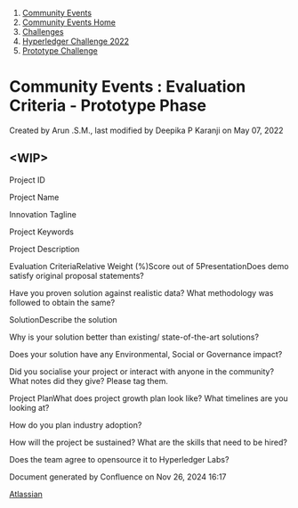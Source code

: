 1. [Community Events](index.html)
2. [Community Events Home](Community-Events-Home_21790731.html)
3. [Challenges](Challenges_21792347.html)
4. [Hyperledger Challenge 2022](Hyperledger-Challenge-2022_21792351.html)
5. [Prototype Challenge](Prototype-Challenge_21792363.html)

# Community Events : Evaluation Criteria - Prototype Phase

Created by Arun .S.M., last modified by Deepika P Karanji on May 07, 2022

## **&lt;WIP&gt;**

Project ID

Project Name

Innovation Tagline

Project Keywords

Project Description

Evaluation CriteriaRelative Weight (%)Score out of 5PresentationDoes demo satisfy original proposal statements?

Have you proven solution against realistic data? What methodology was followed to obtain the same?

SolutionDescribe the solution

Why is your solution better than existing/ state-of-the-art solutions?

Does your solution have any Environmental, Social or Governance impact?

Did you socialise your project or interact with anyone in the community? What notes did they give? Please tag them.

Project PlanWhat does project growth plan look like? What timelines are you looking at?

How do you plan industry adoption?

How will the project be sustained? What are the skills that need to be hired?

Does the team agree to opensource it to Hyperledger Labs?

Document generated by Confluence on Nov 26, 2024 16:17

[Atlassian](http://www.atlassian.com/)
